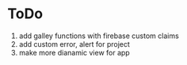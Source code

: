 # ToDo
1. add galley functions with firebase custom claims
2. add custom error, alert for project
3. make more dianamic view for app
